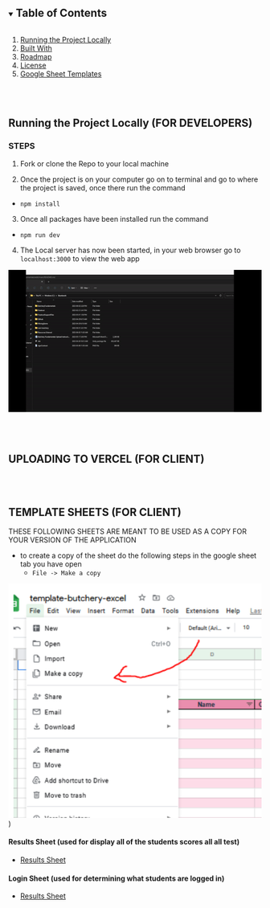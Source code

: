 <details open="open">
  <summary><h2 style="display: inline-block">Table of Contents</h2></summary>
  <ol>
    <li> <a href="#running-the-project-locally-for-developers">Running the Project Locally</a></li>
    <li><a href="#built-with">Built With</a></li>
    <li><a href="#roadmap">Roadmap</a></li>
    <li><a href="#license">License</a></li>
    <li><a href="#template-sheets-for-client">Google Sheet Templates</a></li>
  </ol>
</details>
<br/>
<br/>

## Running the Project Locally (FOR DEVELOPERS)

### STEPS ###
  1. Fork or clone the Repo to your local machine
  
  2. Once the project is on your computer go on to terminal and go to where the project is saved, once there run the command
  * ```npm install```    
  
  3. Once all packages have been installed run the command
  * ```npm run dev```
  
  4. The Local server has now been started, in your web browser go to ```localhost:3000``` to view the web app
  
  ![](https://github.com/DDSkunkworks/ButcheryFundamentals/blob/main/readmeassets/openterminal.gif)

<br/>
<br/>

## UPLOADING TO VERCEL (FOR CLIENT)

<br/>
<br/>

## TEMPLATE SHEETS (FOR CLIENT)

THESE FOLLOWING SHEETS ARE MEANT TO BE USED AS A COPY FOR YOUR VERSION OF THE APPLICATION 
  * to create a copy of the sheet do the following steps in the google sheet tab you have open
    * ```File -> Make a copy```

![](https://github.com/DDSkunkworks/ButcheryFundamentals/blob/main/readmeassets/copysheet.png))

#### Results Sheet  (used for display all of the students scores all all test) #### 
* [Results Sheet](https://docs.google.com/spreadsheets/d/1BEvpO5J6H6vDXG1E_EH8fYfJsqAMZVVJRsSHdE3Mp1o/edit?usp=sharing )

#### Login Sheet  (used for determining what students are logged in) #### 
* [Results Sheet](https://docs.google.com/spreadsheets/d/1BEvpO5J6H6vDXG1E_EH8fYfJsqAMZVVJRsSHdE3Mp1o/edit?usp=sharing )
